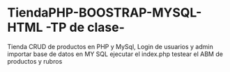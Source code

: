 # TiendaPHP-BOOSTRAP-MYSQL-HTML -TP de clase-
Tienda CRUD de productos en PHP y MySql, Login de usuarios y admin 
importar base de datos en MY SQL
ejecutar el index.php
testear el ABM de productos y rubros
